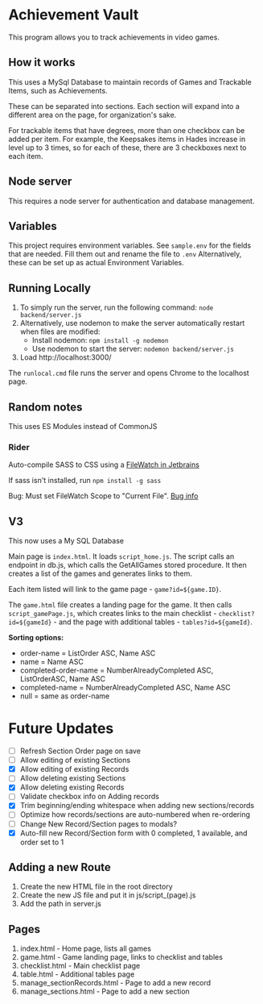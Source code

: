 # Achievement Vault
This program allows you to track achievements in video games. 

## How it works
This uses a MySql Database to maintain records of Games and Trackable Items, such as Achievements. 

These can be separated into sections. Each section will expand into a different area 
on the page, for organization's sake. 

For trackable items that have degrees, more than one checkbox can be added per item. For example, the Keepsakes items in 
Hades increase in level up to 3 times, so for each of these, there are 3 checkboxes next to each item. 

## Node server
This requires a node server for authentication and database management.

## Variables
This project requires environment variables. See ```sample.env``` for the fields that are needed. 
Fill them out and rename the file to ```.env``` 
Alternatively, these can be set up as actual Environment Variables.

## Running Locally
1. To simply run the server, run the following command: ```node backend/server.js```
2. Alternatively, use nodemon to make the server automatically restart when files are modified: 
   * Install nodemon: ```npm install -g nodemon```
   * Use nodemon to start the server: ```nodemon backend/server.js``` 
3. Load http://localhost:3000/

The ```runlocal.cmd``` file runs the server and opens Chrome to the localhost page.


## Random notes
This uses ES Modules instead of CommonJS
### Rider
Auto-compile SASS to CSS using a [FileWatch in Jetbrains]( https://www.jetbrains.com/help/rider/Transpiling_SASS_LESS_and_SCSS_to_CSS.html#less_sass_scss_compiling_to_css)

If sass isn't installed, run
```npm install -g sass```

Bug: Must set FileWatch Scope to "Current File". [Bug info](https://youtrack.jetbrains.com/issue/RIDER-55683/Unknown-scope-sign-for-Project-scope-in-SCSS-new-file-watcher)

## V3
This now uses a My SQL Database

Main page is `index.html`. It loads `script_home.js`. The script calls an endpoint in db.js, which calls the GetAllGames stored procedure. It then creates a list of the games and generates links to them. 

Each item listed will link to the game page - `game?id=${game.ID}`. 

The `game.html` file creates a landing page for the game. It then calls `script_gamePage.js`, which creates links to the main checklist - `checklist?id=${gameId}` - and the page with additional tables - `tables?id=${gameId}`.

**Sorting options:**
* order-name  = ListOrder ASC, Name ASC
* name = Name ASC
* completed-order-name = NumberAlreadyCompleted ASC, ListOrderASC, Name ASC
* completed-name = NumberAlreadyCompleted ASC, Name ASC
* null = same as order-name

# Future Updates
-[ ] Refresh Section Order page on save
-[ ] Allow editing of existing Sections
-[x] Allow editing of existing Records
-[ ] Allow deleting existing Sections
-[x] Allow deleting existing Records
-[ ] Validate checkbox info on Adding records
-[x] Trim beginning/ending whitespace when adding new sections/records
-[ ] Optimize how records/sections are auto-numbered when re-ordering
-[ ] Change New Record/Section pages to modals?
-[x] Auto-fill new Record/Section form with 0 completed, 1 available, and order set to 1

## Adding a new Route
1. Create the new HTML file in the root directory
2. Create the new JS file and put it in js/script_(page).js
3. Add the path in server.js

## Pages
1. index.html - Home page, lists all games
2. game.html - Game landing page, links to checklist and tables
3. checklist.html - Main checklist page
4. table.html - Additional tables page
5. manage_sectionRecords.html - Page to add a new record
6. manage_sections.html - Page to add a new section